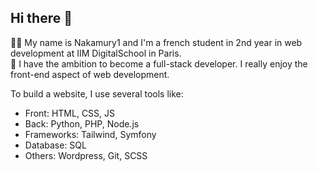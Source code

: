 ## Hi there 👋

👩‍💻 My name is Nakamury1 and I'm a french student in 2nd year in web development at IIM DigitalSchool in Paris.</br>
🎯 I have the ambition to become a full-stack developer. I really enjoy the front-end aspect of web development.

To build a website, I use several tools like:
- Front: HTML, CSS, JS
- Back: Python, PHP, Node.js
- Frameworks: Tailwind, Symfony
- Database: SQL
- Others: Wordpress, Git, SCSS
